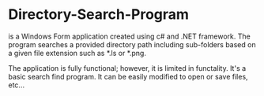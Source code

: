 # Directory-Search-Program
is a Windows Form application created using c# and .NET framework. The program searches a provided directory 
path including sub-folders based on a given file extension such as *.ls or *.png. 

The application is fully functional; however, it is limited in functality. It's a basic search find program. It can be easily
modified to open or save files, etc...
